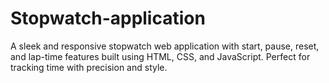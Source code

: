 # Stopwatch-application
A sleek and responsive stopwatch web application with start, pause, reset, and lap-time features built using HTML, CSS, and JavaScript. Perfect for tracking time with precision and style.
